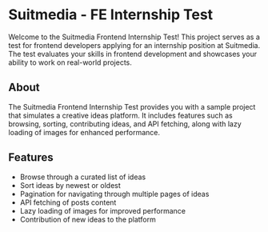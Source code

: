 # Suitmedia - FE Internship Test

Welcome to the Suitmedia Frontend Internship Test! This project serves as a test for frontend developers applying for an internship position at Suitmedia. The test evaluates your skills in frontend development and showcases your ability to work on real-world projects.

## About

The Suitmedia Frontend Internship Test provides you with a sample project that simulates a creative ideas platform. It includes features such as browsing, sorting, contributing ideas, and API fetching, along with lazy loading of images for enhanced performance.

## Features

- Browse through a curated list of ideas
- Sort ideas by newest or oldest
- Pagination for navigating through multiple pages of ideas
- API fetching of posts content
- Lazy loading of images for improved performance
- Contribution of new ideas to the platform
